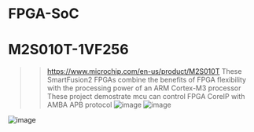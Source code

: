 # FPGA-SoC
# M2S010T-1VF256
>>https://www.microchip.com/en-us/product/M2S010T
These SmartFusion2 FPGAs combine the benefits of FPGA flexibility with the processing power of an ARM Cortex-M3 processor
These project demostrate mcu can control FPGA CoreIP with AMBA APB protocol 
![image](https://github.com/chtruiBen/FPGA-SoC/assets/25215577/58d85751-fb06-45de-b2b5-2951226cca9c)
![image](https://github.com/chtruiBen/FPGA-SoC/assets/25215577/61df49a6-e03b-483d-8dc0-ca5d5b72ee38)

![image](https://github.com/chtruiBen/FPGA-SoC/assets/25215577/51678eba-872d-49cc-99d0-9dccd905ff2a)

